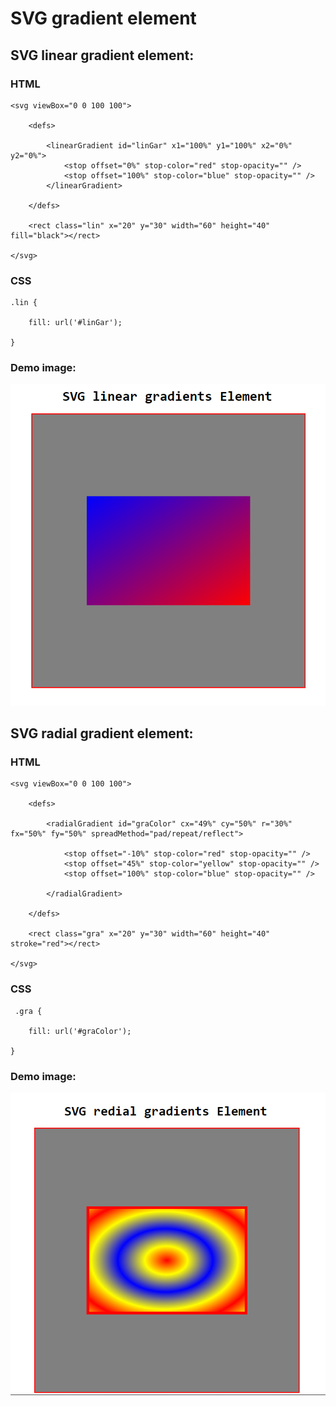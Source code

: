 # SVG gradient element

## SVG linear gradient element:

### HTML
    <svg viewBox="0 0 100 100">

        <defs>

            <linearGradient id="linGar" x1="100%" y1="100%" x2="0%" y2="0%">
                <stop offset="0%" stop-color="red" stop-opacity="" />
                <stop offset="100%" stop-color="blue" stop-opacity="" />
            </linearGradient>

        </defs>

        <rect class="lin" x="20" y="30" width="60" height="40" fill="black"></rect>

    </svg>

### CSS

    .lin {
            
        fill: url('#linGar');

    }

### Demo image:

<img src="./demoLinear.png">


## SVG radial gradient element:

### HTML

    <svg viewBox="0 0 100 100">

        <defs>

            <radialGradient id="graColor" cx="49%" cy="50%" r="30%" fx="50%" fy="50%" spreadMethod="pad/repeat/reflect">

                <stop offset="-10%" stop-color="red" stop-opacity="" />
                <stop offset="45%" stop-color="yellow" stop-opacity="" />
                <stop offset="100%" stop-color="blue" stop-opacity="" />
                
            </radialGradient>

        </defs>

        <rect class="gra" x="20" y="30" width="60" height="40" stroke="red"></rect>

    </svg>

### CSS

     .gra {

        fill: url('#graColor');

    }

### Demo image:

<img src="./demoRadial.png">

